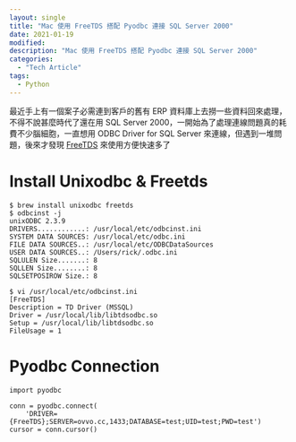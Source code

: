 ```yaml
---
layout: single
title: "Mac 使用 FreeTDS 搭配 Pyodbc 連接 SQL Server 2000"
date: 2021-01-19
modified:
description: "Mac 使用 FreeTDS 搭配 Pyodbc 連接 SQL Server 2000"
categories:
  - "Tech Article"
tags:
  - Python
---
```


最近手上有一個案子必需連到客戶的舊有 ERP 資料庫上去撈一些資料回來處理，不得不說甚麼時代了還在用 SQL Server 2000，一開始為了處理連線問題真的耗費不少腦細胞，一直想用 ODBC Driver for SQL Server 來連線，但遇到一堆問題，後來才發現 [FreeTDS](https://www.freetds.org/) 來使用方便快速多了

# Install Unixodbc & Freetds

```
$ brew install unixodbc freetds
$ odbcinst -j
unixODBC 2.3.9
DRIVERS............: /usr/local/etc/odbcinst.ini
SYSTEM DATA SOURCES: /usr/local/etc/odbc.ini
FILE DATA SOURCES..: /usr/local/etc/ODBCDataSources
USER DATA SOURCES..: /Users/rick/.odbc.ini
SQLULEN Size.......: 8
SQLLEN Size........: 8
SQLSETPOSIROW Size.: 8

$ vi /usr/local/etc/odbcinst.ini
[FreeTDS]
Description = TD Driver (MSSQL)
Driver = /usr/local/lib/libtdsodbc.so
Setup = /usr/local/lib/libtdsodbc.so
FileUsage = 1
```

# Pyodbc Connection

```
import pyodbc

conn = pyodbc.connect(
    'DRIVER={FreeTDS};SERVER=ovvo.cc,1433;DATABASE=test;UID=test;PWD=test')
cursor = conn.cursor()
```
